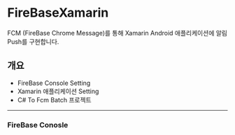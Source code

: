 # FireBaseXamarin   
  FCM (FireBase Chrome Message)를 통해 Xamarin Android 애플리케이션에 알림 Push를 구현합니다.   

## 개요   
  - FireBase Console Setting
  - Xamarin 애플리케이션 Setting
  - C# To Fcm Batch 프로젝트    
---

  ### FireBase Conosle
  
 
 
